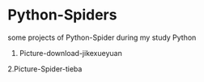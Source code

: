 # Python-Spiders
some projects of Python-Spider during my study Python

1. Picture-download-jikexueyuan

2.Picture-Spider-tieba
